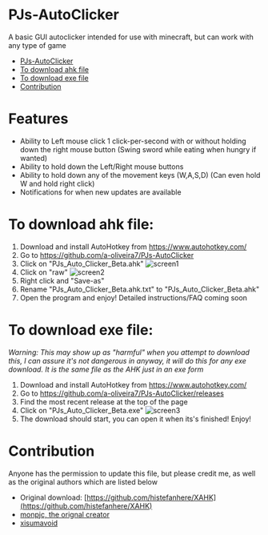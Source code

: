 
# PJs-AutoClicker
A basic GUI autoclicker intended for use with minecraft, but can work with any type of game
- [PJs-AutoClicker](#pjs-autoclicker)
- [To download ahk file](#to-download-ahk-file-)
- [To download exe file](#to-download-exe-file-)
- [Contribution](#contribution)

# Features

 - Ability to Left mouse click 1 click-per-second with or without holding down the right mouse button (Swing sword while eating when hungry if wanted)
 - Ability to hold down the Left/Right mouse buttons
 - Ability to hold down any of the movement keys (W,A,S,D) (Can even hold W and hold right click) 
 - Notifications for when new updates are available       
# To download ahk file:
1. Download and install AutoHotkey from https://www.autohotkey.com/
2. Go to https://github.com/a-oliveira7/PJs-AutoClicker
3. Click on "PJs_Auto_Clicker_Beta.ahk"
![screen1](https://user-images.githubusercontent.com/75968551/176227075-a86b0290-df23-44bc-a504-ed6d81e0cb1c.png)
4. Click on "raw"
![screen2](https://user-images.githubusercontent.com/75968551/176227127-6ea7e0bf-7eb5-4531-82bb-047de8c489f3.png)
5. Right click and "Save-as"
6. Rename "PJs_Auto_Clicker_Beta.ahk.txt" to "PJs_Auto_Clicker_Beta.ahk"
7. Open the program and enjoy! Detailed instructions/FAQ coming soon

# To download exe file:
*Warning: This may show up as "harmful" when you attempt to download this, I can assure it's not dangerous in anyway, it will do this for any exe download. It is the same file as the AHK just in an exe form*
1. Download and install AutoHotkey from https://www.autohotkey.com/
2. Go to https://github.com/a-oliveira7/PJs-AutoClicker/releases
3. Find the most recent release at the top of the page
4. Click on "PJs_Auto_Clicker_Beta.exe" 
![screen3](https://user-images.githubusercontent.com/75968551/176227196-27719b5c-65b3-4c5a-b770-b7c16318cc5d.png)
5. The download should start, you can open it when its's finished! Enjoy!

# Contribution
Anyone has the permission to update this file, but please credit me, as well as the original authors which are listed below
- Original download: [https://github.com/histefanhere/XAHK](https://github.com/histefanhere/XAHK)
- [monpjc, the orignal creator](https://github.com/monpjc)
- [xisumavoid](https://www.youtube.com/c/XisumavoidMC)

